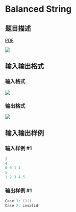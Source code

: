 # Balanced String

## 题目描述

[problemUrl]: https://uva.onlinejudge.org/index.php?option=com_onlinejudge&Itemid=8&category=871&page=show_problem&problem=5074

[PDF](https://uva.onlinejudge.org/external/131/p13152.pdf)

![](https://cdn.luogu.com.cn/upload/vjudge_pic/UVA13152/a53b8dfd46b97daaddf82440c0a55893b0b3a614.png)

## 输入输出格式

### 输入格式

![](https://cdn.luogu.com.cn/upload/vjudge_pic/UVA13152/471a5037e9ff5a4c8d163e3991282fbdffb46af8.png)

### 输出格式

![](https://cdn.luogu.com.cn/upload/vjudge_pic/UVA13152/3a39ae7ce44a76ba054c6c4ad582014faf14b549.png)

## 输入输出样例

### 输入样例 #1

```cpp
2
4
0 0 1 1
5
1 2 3 4 5
```


### 输出样例 #1

```cpp
Case 1: ()()
Case 2: invalid
```


